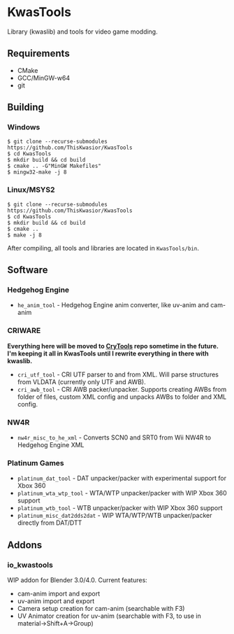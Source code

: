 # KwasTools
Library (kwaslib) and tools for video game modding.

## Requirements
* CMake
* GCC/MinGW-w64
* git

## Building

### Windows
```
$ git clone --recurse-submodules https://github.com/ThisKwasior/KwasTools
$ cd KwasTools
$ mkdir build && cd build
$ cmake .. -G"MinGW Makefiles"
$ mingw32-make -j 8
```

### Linux/MSYS2
```
$ git clone --recurse-submodules https://github.com/ThisKwasior/KwasTools
$ cd KwasTools
$ mkdir build && cd build
$ cmake ..
$ make -j 8
```

After compiling, all tools and libraries are located in `KwasTools/bin`.

## Software
### Hedgehog Engine
* `he_anim_tool` - Hedgehog Engine anim converter, like uv-anim and cam-anim

### CRIWARE
**Everything here will be moved to [CryTools](https://github.com/ThisKwasior/CryTools) repo sometime in the future. I'm keeping it all in KwasTools until I rewrite everything in there with kwaslib.**
* `cri_utf_tool` - CRI UTF parser to and from XML. Will parse structures from VLDATA (currently only UTF and AWB).
* `cri_awb_tool` - CRI AWB packer/unpacker. Supports creating AWBs from folder of files, custom XML config and unpacks AWBs to folder and XML config.

### NW4R
* `nw4r_misc_to_he_xml` - Converts SCN0 and SRT0 from Wii NW4R to Hedgehog Engine XML

### Platinum Games
* `platinum_dat_tool` - DAT unpacker/packer with experimental support for Xbox 360
* `platinum_wta_wtp_tool` - WTA/WTP unpacker/packer with WIP Xbox 360 support
* `platinum_wtb_tool` - WTB unpacker/packer with WIP Xbox 360 support
* `platinum_misc_dat2dds2dat` - WIP WTA/WTP/WTB unpacker/packer directly from DAT/DTT

## Addons
### io_kwastools
WIP addon for Blender 3.0/4.0. 
Current features:
- cam-anim import and export
- uv-anim import and export
- Camera setup creation for cam-anim (searchable with F3)
- UV Animator creation for uv-anim (searchable with F3, to use in material->Shift+A->Group)
